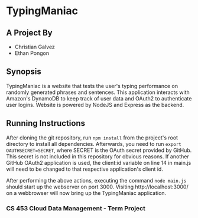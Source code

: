 # TypingManiac

## A Project By

* Christian Galvez
* Ethan Pongon

## Synopsis

TypingManiac is a website that tests the user's typing performance on randomly generated phrases and sentences. This application interacts with Amazon's DynamoDB to keep track of user data and OAuth2 to authenticate user logins. Website is powered by NodeJS and Express as the backend.

## Running Instructions

After cloning the git repository, run `npm install` from the project's root directory to install all dependencies. Afterwards, you need to run `export OAUTHSECRET=SECRET`, where SECRET is the OAuth secret provided by GitHub. This secret is not included in this repository for obvious reasons. If another GitHub OAuth2 application is used, the client:id variable on line 14 in main.js will need to be changed to that respective application's client id.

After performing the above actions, executing the command `node main.js` should start up the webserver on port 3000. Visiting http://localhost:3000/ on a webbrowser will now bring up the TypingManiac application. 

### CS 453 Cloud Data Management - Term Project
